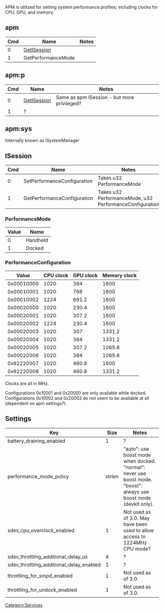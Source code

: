 APM is utilized for setting system performance profiles; including
clocks for CPU, GPU, and memory.

## apm

| Cmd | Name                                | Notes |
| --- | ----------------------------------- | ----- |
| 0   | [GetISession](#ISession "wikilink") |       |
| 1   | GetPerformanceMode                  |       |

## apm:p

| Cmd | Name                                | Notes                                       |
| --- | ----------------------------------- | ------------------------------------------- |
| 0   | [GetISession](#ISession "wikilink") | Same as apm ISession - but more privileged? |
| 1   | ?                                   |                                             |

## apm:sys

Internally known as
ISystemManager

## ISession

| Cmd | Name                        | Notes                                                   |
| --- | --------------------------- | ------------------------------------------------------- |
| 0   | SetPerformanceConfiguration | Takes u32 PerformanceMode                               |
| 1   | GetPerformanceConfiguration | Takes u32 PerformanceMode, u32 PerformanceConfiguration |

### PerformanceMode

| Value | Name     |
| ----- | -------- |
| 0     | Handheld |
| 1     | Docked   |

### PerformanceConfiguration

| Value      | CPU clock | GPU clock | Memory clock |
| ---------- | --------- | --------- | ------------ |
| 0x00010000 | 1020      | 384       | 1600         |
| 0x00010001 | 1020      | 768       | 1600         |
| 0x00010002 | 1224      | 691.2     | 1600         |
| 0x00020000 | 1020      | 230.4     | 1600         |
| 0x00020001 | 1020      | 307.2     | 1600         |
| 0x00020002 | 1224      | 230.4     | 1600         |
| 0x00020003 | 1020      | 307       | 1331.2       |
| 0x00020004 | 1020      | 384       | 1331.2       |
| 0x00020005 | 1020      | 307.2     | 1065.6       |
| 0x00020006 | 1020      | 384       | 1065.6       |
| 0x92220007 | 1020      | 460.8     | 1600         |
| 0x92220008 | 1020      | 460.8     | 1331.2       |

Clocks are all in MHz.

Configurations 0x10001 and 0x20000 are only available while docked.
Configurations 0x10002 and 0x20002 do not seem to be available at all
(dependent on apm
settings?).

## Settings

| Key                                          | Size   | Notes                                                                                                             |
| -------------------------------------------- | ------ | ----------------------------------------------------------------------------------------------------------------- |
| battery\_draining\_enabled                   | 1      | ?                                                                                                                 |
| performance\_mode\_policy                    | strlen | "auto": use boost mode when docked. "normal": never use boost mode. "boost": always use boost mode (devkit only). |
| sdev\_cpu\_overclock\_enabled                | 1      | Not used as of 3.0. May have been used to allow access to 1224MHz CPU mode?                                       |
| sdev\_throttling\_additional\_delay\_us      | 4      | ?                                                                                                                 |
| sdev\_throttling\_additional\_delay\_enabled | 1      | ?                                                                                                                 |
| throttling\_for\_smpd\_enabled               | 1      | Not used as of 3.0.                                                                                               |
| throttling\_for\_undock\_enabled             | 1      | Not used as of 3.0.                                                                                               |

[Category:Services](Category:Services "wikilink")
